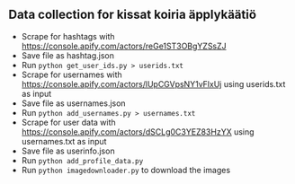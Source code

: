 ## Data collection for kissat koiria äpplykäätiö

* Scrape for hashtags with https://console.apify.com/actors/reGe1ST3OBgYZSsZJ
* Save file as hashtag.json
* Run ```python get_user_ids.py > userids.txt```
* Scrape for usernames with https://console.apify.com/actors/lUpCGVpsNY1vFlxUj using userids.txt as input
* Save file as usernames.json
* Run ```python add_usernames.py > usernames.txt```
* Scrape for user data with https://console.apify.com/actors/dSCLg0C3YEZ83HzYX using usernames.txt as input
* Save file as userinfo.json
* Run ```python add_profile_data.py```
* Run ```python imagedownloader.py``` to download the images
